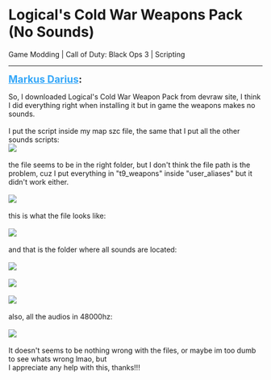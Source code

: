 # Logical's Cold War Weapons Pack (No Sounds)
Game Modding | Call of Duty: Black Ops 3 | Scripting

---
<strong style="font-size: 1.4em;"><span style="text-decoration: underline;text-decoration-color: #34a7f9;"><span style="color:#34a7f9;">Markus Darius</span></span>:</strong>

<p>So, I downloaded Logical&#39;s Cold War Weapon Pack from devraw site, I think I did everything right when installing it but in game the weapons makes no sounds.<br /><br />I put the script inside my map szc file, the same that I put all the other sounds scripts:<br /><img style="max-width: 500px;" src="{{ '/wiki/threads/assets/a.1261.png' | relative_url }}"><br /><br />the file seems to be in the right folder, but I don&#39;t think the file path is the problem, cuz I put everything in &quot;t9_weapons&quot; inside &quot;user_aliases&quot; but it didn&#39;t work either.<br /><br /><img style="max-width: 500px;" src="{{ '/wiki/threads/assets/a.1262.png' | relative_url }}"><br /><br />this is what the file looks like:<br /><br /><img style="max-width: 500px;" src="{{ '/wiki/threads/assets/a.1263.png' | relative_url }}"><br /><br />and that is the folder where all sounds are located:<br /><br /><img style="max-width: 500px;" src="{{ '/wiki/threads/assets/a.1264.png' | relative_url }}"><br /><br /><img style="max-width: 500px;" src="{{ '/wiki/threads/assets/a.1265.png' | relative_url }}"><br /><br /><img style="max-width: 500px;" src="{{ '/wiki/threads/assets/a.1266.png' | relative_url }}"><br /><br />also, all the audios in 48000hz:<br /><br /><img style="max-width: 500px;" src="{{ '/wiki/threads/assets/a.1267.png' | relative_url }}"><br /><br />It doesn&#39;t seems to be nothing wrong with the files, or maybe im too dumb to see whats wrong lmao, but <br />I appreciate any help with this, thanks!!!</p>

